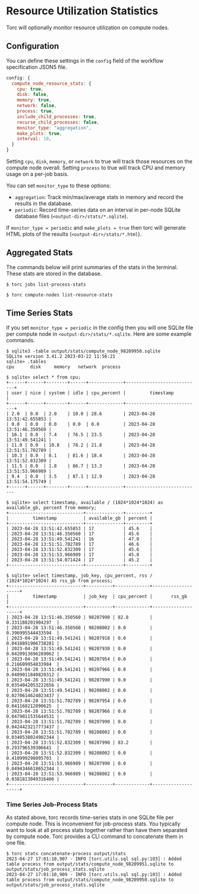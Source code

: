 # Resource Utilization Statistics

Torc will optionally monitor resource utilization on compute nodes.

## Configuration

You can define these settings in the `config` field of the workflow specification JSON5 file.

```JavaScript
config: {
  compute_node_resource_stats: {
    cpu: true,
    disk: false,
    memory: true,
    network: false,
    process: true,
    include_child_processes: true,
    recurse_child_processes: false,
    monitor_type: "aggregation",
    make_plots: true,
    interval: 10,
  }
}
```

Setting `cpu`, `disk`, `memory`, or `network` to true will track those resources on the
compute node overall. Setting `process` to true will track CPU and memory usage on a per-job
basis.

You can set `monitor_type` to these options:

- `aggregation`: Track min/max/average stats in memory and record the results in the database.
- `periodic`: Record time-series data on an interval in per-node SQLite database files
  (`<output-dir>/stats/*.sqlite`).

If `monitor_type = periodic` and `make_plots = true` then torc will generate HTML plots of the
results (`<output-dir>/stats/*.html`).

## Aggregated Stats

The commands below will print summaries of the stats in the terminal. These stats are stored in the
database.

```console
$ torc jobs list-process-stats
```

```console
$ torc compute-nodes list-resource-stats
```

## Time Series Stats

If you set `monitor_type = periodic` in the config then you will one SQLite file per compute node
in `<output-dir>/stats/*.sqlite`. Here are some example commands.

```console
$ sqlite3 -table output/stats/compute_node_98209950.sqlite
SQLite version 3.41.2 2023-03-22 11:56:21
sqlite> .tables
cpu      disk     memory   network  process
```

```console
$ sqlite> select * from cpu;
+------+------+--------+------+-------------+----------------------------+
| user | nice | system | idle | cpu_percent |         timestamp          |
+------+------+--------+------+-------------+----------------------------+
| 2.0  | 0.0  | 2.0    | 10.0 | 28.6        | 2023-04-28 13:51:42.655853 |
| 0.0  | 0.0  | 0.0    | 0.0  | 0.0         | 2023-04-28 13:51:46.350560 |
| 16.1 | 0.0  | 7.4    | 76.5 | 23.5        | 2023-04-28 13:51:49.541241 |
| 11.0 | 0.0  | 10.8   | 78.2 | 21.8        | 2023-04-28 13:51:51.702789 |
| 10.3 | 0.0  | 8.1    | 81.6 | 18.4        | 2023-04-28 13:51:52.832309 |
| 11.5 | 0.0  | 1.8    | 86.7 | 13.3        | 2023-04-28 13:51:53.966989 |
| 9.4  | 0.0  | 3.5    | 87.1 | 12.9        | 2023-04-28 13:51:54.175749 |
+------+------+--------+------+-------------+----------------------------
```

```console
$ sqlite> select timestamp, available / (1024*1024*1024) as available_gb, percent from memory;
+----------------------------+--------------+---------+
|         timestamp          | available_gb | percent |
+----------------------------+--------------+---------+
| 2023-04-28 13:51:42.655853 | 17           | 45.6    |
| 2023-04-28 13:51:46.350560 | 17           | 45.6    |
| 2023-04-28 13:51:49.541241 | 16           | 47.0    |
| 2023-04-28 13:51:51.702789 | 17           | 46.6    |
| 2023-04-28 13:51:52.832309 | 17           | 45.6    |
| 2023-04-28 13:51:53.966989 | 17           | 45.8    |
| 2023-04-28 13:51:54.071424 | 17           | 45.2    |
+----------------------------+--------------+---------+
```

```console
$ sqlite> select timestamp, job_key, cpu_percent, rss / (1024*1024*1024) AS rss_gb from process;
+----------------------------+----------+-------------+--------------------+
|         timestamp          | job_key  | cpu_percent |       rss_gb       |
+----------------------------+----------+-------------+--------------------+
| 2023-04-28 13:51:46.350560 | 98207990 | 82.8        | 0.331188201904297  |
| 2023-04-28 13:51:46.350560 | 98208002 | 0.0         | 0.396995544433594  |
| 2023-04-28 13:51:49.541241 | 98207918 | 0.0         | 0.0418891906738281 |
| 2023-04-28 13:51:49.541241 | 98207930 | 0.0         | 0.0420913696289062 |
| 2023-04-28 13:51:49.541241 | 98207954 | 0.0         | 0.216609954833984  |
| 2023-04-28 13:51:49.541241 | 98207966 | 0.0         | 0.0409011840820312 |
| 2023-04-28 13:51:49.541241 | 98207990 | 0.0         | 0.0354042053222656 |
| 2023-04-28 13:51:49.541241 | 98208002 | 0.0         | 0.0270614624023437 |
| 2023-04-28 13:51:51.702789 | 98207954 | 0.0         | 0.041168212890625  |
| 2023-04-28 13:51:51.702789 | 98207966 | 0.0         | 0.0479011535644531 |
| 2023-04-28 13:51:51.702789 | 98207990 | 0.0         | 0.0424423217773437 |
| 2023-04-28 13:51:51.702789 | 98208002 | 0.0         | 0.0340538024902344 |
| 2023-04-28 13:51:52.832309 | 98207990 | 83.2        | 0.293796539306641  |
| 2023-04-28 13:51:52.832309 | 98208002 | 0.0         | 0.410999298095703  |
| 2023-04-28 13:51:53.966989 | 98207990 | 0.0         | 0.0494346618652344 |
| 2023-04-28 13:51:53.966989 | 98208002 | 0.0         | 0.0381813049316406 |
+----------------------------+----------+-------------+--------------------+
```

### Time Series Job-Process Stats

As stated above, torc records time-series stats in one SQLite file per compute node. This is
inconvenient for job-process stats. You typically want to look at all process stats together rather
than have them separated by compute node. Torc provides a CLI command to concatenate them in one
file.

```console
$ torc stats concatenate-process output/stats
2023-04-27 17:01:10,907 - INFO [torc.utils.sql sql.py:103] : Added table process from output/stats/compute_node_98209951.sqlite to output/stats/job_process_stats.sqlite
2023-04-27 17:01:10,909 - INFO [torc.utils.sql sql.py:103] : Added table process from output/stats/compute_node_98209950.sqlite to output/stats/job_process_stats.sqlite
```

